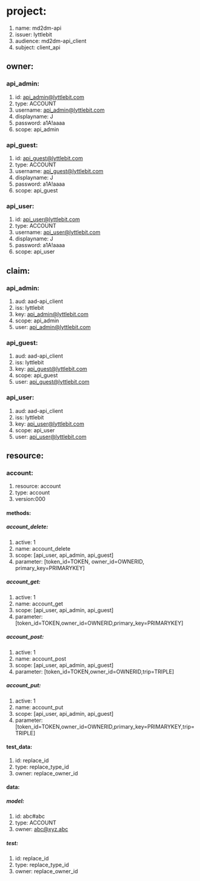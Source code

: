 # project:
1. name: md2dm-api
1. issuer: lyttlebit
1. audience: md2dm-api_client
1. subject: client_api

## owner:
### api_admin:
1. id: api_admin@lyttlebit.com
1. type: ACCOUNT
1. username: api_admin@lyttlebit.com
1. displayname: J
1. password: a1A!aaaa
1. scope: api_admin

### api_guest:
1. id: api_guest@lyttlebit.com
1. type: ACCOUNT
1. username: api_guest@lyttlebit.com
1. displayname: J
1. password: a1A!aaaa
1. scope: api_guest

### api_user:
1. id: api_user@lyttlebit.com
1. type: ACCOUNT
1. username: api_user@lyttlebit.com
1. displayname: J
1. password: a1A!aaaa
1. scope: api_user

## claim:
### api_admin:
1. aud: aad-api_client
1. iss: lyttlebit
1. key: api_admin@lyttlebit.com
1. scope: api_admin
1. user: api_admin@lyttlebit.com

### api_guest:
1. aud: aad-api_client
1. iss: lyttlebit
1. key: api_guest@lyttlebit.com
1. scope: api_guest
1. user: api_guest@lyttlebit.com

### api_user:
1. aud: aad-api_client
1. iss: lyttlebit
1. key: api_user@lyttlebit.com
1. scope: api_user
1. user: api_user@lyttlebit.com

## resource:
### account:
1. resource: account
1. type: account
1. version:000

#### methods:
##### account_delete:
1. active: 1
1. name: account_delete
1. scope: [api_user, api_admin, api_guest]
1. parameter: [token_id=TOKEN, owner_id=OWNERID, primary_key=PRIMARYKEY]

##### account_get:
1. active: 1
1. name: account_get
1. scope: [api_user, api_admin, api_guest]
1. parameter: [token_id=TOKEN,owner_id=OWNERID,primary_key=PRIMARYKEY]

##### account_post:
1. active: 1
1. name: account_post
1. scope: [api_user, api_admin, api_guest]
1. parameter: [token_id=TOKEN,owner_id=OWNERID,trip=TRIPLE]

##### account_put:
1. active: 1
1. name: account_put
1. scope: [api_user, api_admin, api_guest]
1. parameter: [token_id=TOKEN,owner_id=OWNERID,primary_key=PRIMARYKEY,trip=TRIPLE]

#### test_data:
1. id: replace_id
1. type: replace_type_id
1. owner: replace_owner_id

#### data:
##### model:
1. id: abc#abc
1. type: ACCOUNT
1. owner: abc@xyz.abc
##### test:
1. id: replace_id
1. type: replace_type_id
1. owner: replace_owner_id
